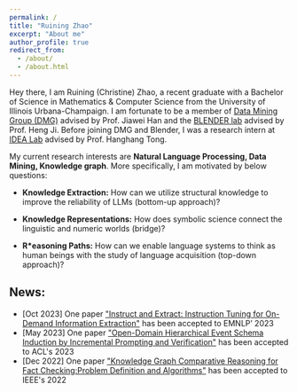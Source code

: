 ```yaml
---
permalink: /
title: "Ruining Zhao"
excerpt: "About me"
author_profile: true
redirect_from:
  - /about/
  - /about.html
---
```


Hey there, I am Ruining (Christine) Zhao, a recent graduate with a Bachelor of Science in Mathematics & Computer Science from the University of Illinois Urbana-Champaign. I am fortunate to be a member of [Data Mining Group (DMG)](http://dm1.cs.uiuc.edu/) advised by Prof. Jiawei Han and the [BLENDER lab](https://blender.cs.illinois.edu/) advised by Prof. Heng Ji. Before joining DMG and Blender, I was a research intern at [IDEA Lab](http://tonghanghang.org/) advised by Prof. Hanghang Tong.

My current research interests are **Natural Language Processing, Data Mining, Knowledge graph**. More specifically, I am motivated by below questions:

- **Knowledge Extraction:** How can we utilize structural knowledge to improve the reliability of LLMs (bottom-up approach)?

- **Knowledge Representations:** How does symbolic science connect the linguistic and numeric worlds (bridge)?

- **R*easoning Paths:** How can we enable language systems to think as human beings with the study of language acquisition (top-down approach)?



## News:
- [Oct 2023] One paper ["Instruct and Extract: Instruction Tuning for On-Demand Information Extraction"](https://arxiv.org/abs/2310.16040) has been accepted to EMNLP’ 2023
- [May 2023] One paper ["Open-Domain Hierarchical Event Schema Induction by Incremental Prompting and Verification"](https://arxiv.org/abs/2307.01972) has been accepted to ACL's 2023
- [Dec 2022] One paper ["Knowledge Graph Comparative Reasoning for Fact Checking:Problem Definition and Algorithms"](http://sites.computer.org/debull/A22dec/p19.pdf) has been accepted to IEEE's 2022



